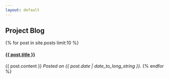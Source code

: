 ```yaml
---
layout: default
---
```


## Project Blog

{% for post in site.posts limit:10 %}
  <h4><a href="{{ post.url }}">{{ post.title }}</a></h4>
  {{ post.content }}
  <em>Posted on {{ post.date | date_to_long_string }}.</em>
{% endfor %}
